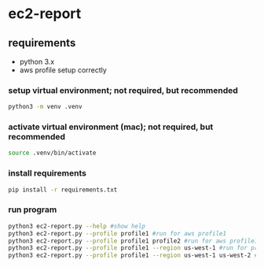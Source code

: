 # ec2-report

## requirements
* python 3.x
* aws profile setup correctly


### setup virtual environment; not required, but recommended
```sh
python3 -m venv .venv 
```

### activate virtual environment (mac); not required, but recommended
```sh
source .venv/bin/activate
```

### install requirements
```sh
pip install -r requirements.txt 
``` 

### run program
```sh
python3 ec2-report.py --help #show help
python3 ec2-report.py --profile profile1 #run for aws profile1
python3 ec2-report.py --profile profile1 profile2 #run for aws profile1, profile2
python3 ec2-report.py --profile profile1 --region us-west-1 #run for profile1 in us-west-1
python3 ec2-report.py --profile profile1 --region us-west-1 us-west-2 #run for profile1 in us-west-1 and us-west-2
```